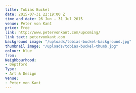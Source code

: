 ```yaml
---
title: Tobias Buckel
date: 2015-07-31 22:19:00 Z
time and date: 26 Jun – 31 Jul 2015
venue: Peter von Kant
price: Free
link: http://www.petervonkant.com/upcoming/
link text: petervonkant.com
background image: "/uploads/tobias-buckel-background.jpg"
thumbnail image: "/uploads/tobias-buckel-thumb.jpg"
colour: blue
from: 
Neighbourhood:
- Deptford
Type:
- Art & Design
Venue:
- Peter von Kant
---
```


